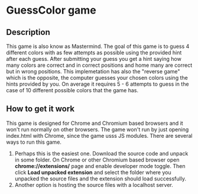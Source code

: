 # GuessColor game
## Description
This game is also know as Mastermind. The goal of this game is to guess 4 different colors with as few attempts as possible using the provided hint after each guess. After submitting your guess you get a hint saying how many colors are correct and in correct positions and home many are correct but in wrong positions. This implemetation has also the "reverse game" which is the opposite, the computer guesses your chosen colors using the hints provided by you. On average it requires 5 - 6 attempts to guess in the case of 10 different possible colors that the game has.
## How to get it work
This game is designed for Chrome and Chromium based browsers and it won't run normally on other browsers. The game won't run by just opening index.html with Chrome, since the game usss JS modules. There are several ways to run this game.
1. Perhaps this is the easiest one. Download the source code and unpack in some folder. On Chrome or other Chromium based browser open **chrome://extensions/** page and enable developer mode toggle. Then click **Load unpacked extension** and select the folder where you unpacked the source files and the extension should load successfully.
2. Another option is hosting the source files with a localhost server.
